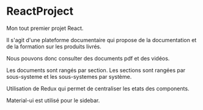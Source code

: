 # ReactProject
Mon tout premier projet React.

Il s'agit d'une plateforme documentaire qui propose de la documentation et de la formation sur les produits livrés. 

Nous pouvons donc consulter des documents pdf et des vidéos.

Les documents sont rangés par section. Les sections sont rangées par sous-systeme et les sous-systemes par système.

Utilisation de Redux qui permet de centraliser les etats des components.

Material-ui est utilisé pour le sidebar.



